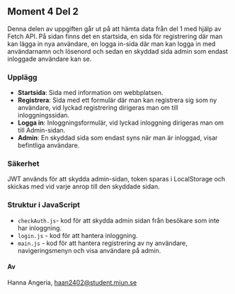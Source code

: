## Moment 4 Del 2
Denna delen av uppgiften går ut på att hämta data från del 1 med hjälp av Fetch API.
På sidan finns det en startsida, en sida för registrering där man kan lägga in nya användare, en logga in-sida där man kan logga in med användarnamn
och lösenord och sedan en skyddad sida admin som endast inloggade användare kan se.

### Upplägg
- **Startsida**: Sida med information om webbplatsen.
- **Registrera**: Sida med ett formulär där man kan registrera sig som ny användare, vid lyckad registrering dirigeras man om till inloggningssidan.
- **Logga in**: Inloggningsformulär, vid lyckad inloggning dirigeras man om till Admin-sidan.
- **Admin**: En skyddad sida som endast syns när man är inloggad, visar befintliga användare.

### Säkerhet 
JWT används för att skydda admin-sidan, token sparas i LocalStorage och skickas med vid varje anrop till den skyddade sidan. 

### Struktur i JavaScript
- `checkAuth.js`- kod för att skydda admin sidan från besökare som inte har inloggning.
- `login.js` - kod för att hantera inloggning.
- `main.js` - kod för att hantera registrering av ny användare, navigeringsmenyn och visa användare på admin.

#### Av
Hanna Angeria, haan2402@student.miun.se